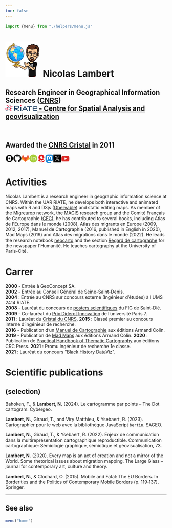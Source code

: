```yaml
---
toc: false
---
```


<link rel="stylesheet" href="css/style.css">

```js
import {menu} from "./helpers/menu.js"
```

<div class = "hero"><h1> <img src="images/nico.jpg" width="110px"></img> Nicolas Lambert</h1></div>
<div class = "hero"><h2>Research Engineer in Geographical Information Sciences (<a href ="https://www.cnrs.fr" target = "_BLANK">CNRS</a>)<br/>
<a href = "https://riate.cnrs.fr/" target = "_BLANK"><img src="images/riate_red_high.png" width="100px"></img> - Centre for Spatial Analysis and geovisualization</a>
</div>

<br/>

<div class = "hero"><h2>Awarded the <a href ="https://www.cnrs.fr/sites/default/files/download-file/LambertN.pdf" target = "_BLANK">CNRS Cristal</a> in 2011</h2></div>

<div class="grid grid-cols-4" style="vertical-align: middle; display: flex;">
  <a href ="https://observablehq.com/@neocartocnrs" target="_BLANK"><div class="card">
<img src ="images/qq4vXsM7-80x80.png" width="25px"></img>
  </div></a>
    <a href ="https://github.com/neocarto" target="_BLANK"><div class="card">
<img src ="images/github.png" width="25px"></img>
  </div></a>
  <a href ="https://gitlab.huma-num.fr/nlambert" target="_BLANK"><div class="card">
<img src ="images/GitLab_Logo.svg-300x277.png" width="25px"></img></div></a>
  <a href ="https://orcid.org/0000-0003-4976-6560" target="_BLANK"><div class="card">
<img src ="images/orcid-logo.png" width="25px"></img>
  </div></a>
  <a href ="https://neocarto.hypotheses.org/" target="_BLANK"><div class="card">
<img src ="images/hypothese.png" width="25px"></img>
  </div></a>
  <a href ="https://vis.social/@neocarto" target="_BLANK"><div class="card">
 <img src ="images/mastodon.png" width="25px"></img>
  </div></a>
  <a href ="https://twitter.com/neocartocnrs" target="_BLANK"><div class="card">
    <img src ="images/X.jpg" width="25px"></img>
  </div></a>
  <a href ="https://www.youtube.com/channel/UCoZLDHWvG1cp4h6IH4nIegQ" target="_BLANK"><div class="card">
   <img src ="images/youtube.png" width="25px"></img>
  </div></a>
</div>

# Activities

Nicolas Lambert is a research engineer in geographic information science at CNRS. Within the UAR RIATE, he develops both interactive and animated maps with R and D3js ([Obervable](https://observablehq.com/@neocartocnrs?tab=profile)) and static editing maps. As member of the [Migreurop](https://migreurop.org/) network, the [MAGIS](https://github.com/magisAR9) research group and the Comité Français de Cartographie ([CFC](https://www.lecfc.fr/)), he has contributed to several books, including Atlas de l'Europe dans le monde (2008), Atlas des migrants en Europe (2009, 2012, 2017), Manuel de Cartographie (2016, published in English in 2020), Mad Maps (2019) and Atlas des migrations dans le monde (2022). He leads the research notebook [neocarto](https://neocarto.hypotheses.org/) and the section [Regard de cartographe](https://www.humanite.fr/mot-cle/regard-de-cartographe) for the newspaper l'Humanité. He teaches cartography at the University of Paris-Cité.

# Carrer

<b>2000</b> - Entrée à GeoConcept SA.<br/><b>2002</b> - Entrée au Conseil Général de Seine-Saint-Denis.<br/><b>2004</b> : Entrée au CNRS sur concours externe (Ingénieur d’études) à l'UMS 2414 RIATE.<br/><b>2008</b> - Lauréat du concours de <a href ="http://mappemonde-archive.mgm.fr/num20/fig08/fig08401.html#:~:text=Mourir%20aux%20fronti%C3%A8res%20de%20l'Europe&text=R%C3%A9alis%C3%A9%20pour%20la%2019e,%2D%20Europe%20in%20the%20World">posters scientifiques</a> du FIG de Saint-Dié.<br/><b>2009</b> - Co-lauréat du [Prix Diderot Innovation](https://blog.espci.fr/actualites/files/2009/11/EFort-PrixDiderot2009.pdf) de l’université Paris 7.<br/><b>2011</b> : Lauréat du [Cristal du CNRS](http://www.cnrs.fr/sites/default/files/download-file/LambertN.pdf). **2015** : Classé premier au concours interne d’ingénieur de recherche.<br/><b>2016</b> - Publication d’un [Manuel de Cartographie](https://www.armand-colin.com/manuel-de-cartographie-principes-methodes-applications-9782200612856) aux éditions Armand Colin.<br><b>2019</b> - Publication de [Mad Maps](https://www.armand-colin.com/mad-maps-latlas-qui-va-changer-votre-vision-du-monde-9782200625825) aux éditions Armand Colin. **2020** : Publication de [Practical Handbook of Thematic Cartography](https://www.taylorfrancis.com/books/practical-handbook-thematic-cartography-nicolas-lambert-christine-zanin/10.1201/9780429291968) aux éditions CRC Press. **2021** : Promu ingénieur de recherche 1e classe. <br><b>2021</b> : Lauréat du concours "[Black History DataViz](https://observablehq.com/@observablehq/announcing-the-black-history-dataviz-contest-winners)".


# Scientific publications 

##  (selection)

Bahoken, F., & <b>Lambert, N.</b> (2024). Le cartogramme par points – The Dot cartogram. Cybergeo.

<b>Lambert, N.</b>, Giraud, T., and Viry Matthieu, & Ysebaert, R. (2023). Cartographier pour le web avec la bibliothèque JavaScript `bertin`. SAGEO.

<b>Lambert, N.</b>, Giraud, T., & Ysebaert, R. (2022). Enjeux de communication dans la multireprésentation cartographique reproductible. Communication cartographique: Sémiologie graphique, sémiotique et géovisualisation, 73.

<b>Lambert, N.</b> (2020). Every map is an act of creation and not a mirror of the World. Some rhetorical issues about migration mapping. The Large Glass – journal for contemporary art, culture and theory.

<b>Lambert, N.</b>, & Clochard, O. (2015). Mobile and Fatal: The EU Borders. In Borderities and the Politics of Contemporary Mobile Borders (p. 119‑137). Springer.

<hr/>

## See also
```js
menu("home")
```
